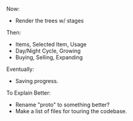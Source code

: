 Now:
- Render the trees w/ stages

Then:
- Items, Selected Item, Usage
- Day/Night Cycle, Growing
- Buying, Selling, Expanding

Eventually:
- Saving progress.

To Explain Better:
- Rename "proto" to something better?
- Make a list of files for touring the codebase.
